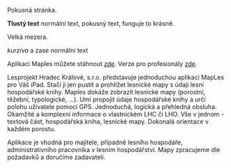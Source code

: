 Pokusná stránka.

**Tlustý text** normální text, pokusný text, funguje to krásně.

Velká mezera.

*kurzíva* a zase normální text


Aplikaci Maples můžete stáhnout [zde](https://apps.apple.com/cz/app/maples/id584746483). Verze pro profesionály [zde](https://apps.apple.com/cz/app/maples-pro/id1305006165).


Lesprojekt Hradec Králové, s.r.o. představuje jednoduchou aplikaci MapLes pro Váš iPad. Stačí ji jen pustit a prohlížet lesnické mapy s údaji lesní hospodářské knihy. Maples dokáže zobrazit lesnické mapy (porostní, těžební, typologické, ...). Umí propojit údaje hospodářské knihy a určí polohu uživatele pomocí GPS. Jednoduchá, logická a přehledná obsluha. Okamžité a komplexní informace o vlastnickém LHC či LHO. Vše v jednom - textová část, hospodářská kniha, lesnické mapy. Dokonalá orientace v každém porostu.

Aplikace je vhodná pro majitele, případně lesního hospodáře, administrativního pracovníka v lesním hospodářství. Mapy zpracujeme dle požadavků a doručíme zadavateli.

